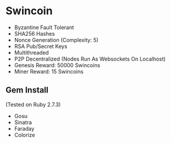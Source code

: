 # Swincoin
* Byzantine Fault Tolerant
* SHA256 Hashes
* Nonce Generation (Complexity: 5)
* RSA Pub/Secret Keys
* Multithreaded
* P2P Decentralized (Nodes Run As Websockets On Localhost)
* Genesis Reward: 50000 Swincoins
* Miner Reward: 15 Swincoins

## Gem Install
(Tested on Ruby 2.7.3)
* Gosu
* Sinatra
* Faraday
* Colorize
